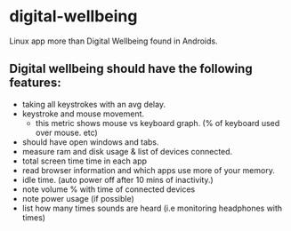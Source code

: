 # digital-wellbeing
Linux app more than Digital Wellbeing found in Androids.

## Digital wellbeing should have the following features:
- taking all keystrokes with an avg delay.
- keystroke and mouse movement. 
	- this metric shows mouse vs keyboard graph. (% of keyboard used over mouse. etc)
- should have open windows and tabs.
- measure ram and disk usage & list of devices connected.
- total screen time time in each app
- read browser information and which apps use more of your memory.
- idle time. (auto power off after 10 mins of inactivity.)
- note volume % with time of connected devices
- note power usage (if possible)
- list how many times sounds are heard (i.e monitoring headphones with times)
